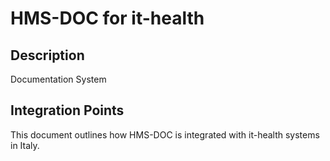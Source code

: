 # HMS-DOC for it-health

## Description

Documentation System

## Integration Points

This document outlines how HMS-DOC is integrated with it-health systems in Italy.
